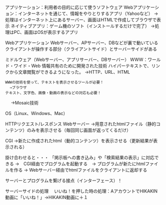 アプリケーション：利用者の目的に応じて使うソフトウェア
  Webアプリケーション：インターネットを通じて、情報をやりとりするアプリ（Yahooなど）
                    →処理はインターネット上にあるサーバー、画面はHTMLで作成してブラウザで表示
  ネイティブアプリ：ゲーム機のソフト（インストールするだけで完了）
                →処理はPC、画面はOSが表示するアプリ

Webアプリケーション
  Webサーバー、APサーバー、DBなどが裏で動いている
  クライアントが操作する部分（クライアントサイド）とサーバーサイドがある

ミドルウェア（Webサーバー、アプリサーバー、DBサーバー）
  WWW：ワールド・ワイド・Web
    情報共有のために開発された技術
    ハイパーテキストで、リンクから文章閲覧ができるようになった。
      →HTTP、URL、HTML

    WWWの技術を使って、テキストを表示させるツールが必要！
      →ブラウザ
    テキスト、文字色、画像・動画の表示などの対応も必要！
  　  →Mosaic技術

OS（Linux、Windows、Mac）

HTTPリクエスト/レスポンス
Webサーバー
  →用意されたhtmlファイル（静的コンテンツ）のみを表示させる（毎回同じ画面が返ってくるだけ）

CGI
  →新たに作成されたhtml（動的コンテンツ）を表示させる（更新結果が表示される）

掛け合わせると・・・
  「掲示板への書き込み」や「検索結果の表示」に対応できる
      →　CGI経由でプログラムを起動する　→ プログラムが新たにhtmlファイルを作る
      → Webサーバー経由でhtmlファイルをクライアントに返却する

サーバーとプログラムを繋げる接点（インターフェース）！


サーバーサイドの処理
　いいね！を押した時の処理：AアカウントでHIKAKIN動画に「いいね！」→HIKAKIN動画に＋１
